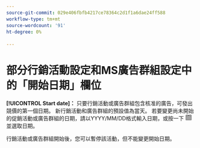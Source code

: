 ```yaml
---
source-git-commit: 029e406fbfb4217ce78364c2d1f1a6dae24ff588
workflow-type: tm+mt
source-wordcount: '91'
ht-degree: 0%

---
```

# 部分行銷活動設定和MS廣告群組設定中的「開始日期」欄位

**[!UICONTROL Start date]：** 只要行銷活動或廣告群組包含核准的廣告，可發出競價的第一個日期。 新行銷活動和廣告群組的預設值為當天。 若要變更尚未開始的促銷活動或廣告群組的日期，請以YYYY/MM/DD格式輸入日期，或按一下 ![行事曆](/help/search-social-commerce/assets/calendar.png) 並選取日期。

行銷活動或廣告群組開始後，您可以暫停該活動，但不能變更開始日期。
